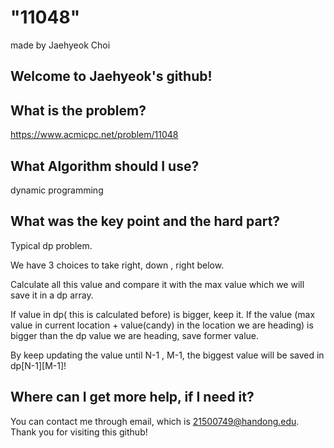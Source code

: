 
# "11048"

made by Jaehyeok Choi

## Welcome to Jaehyeok's github!

## What is the problem?

https://www.acmicpc.net/problem/11048

## What Algorithm should I use?

dynamic programming

## What was the key point and the hard part?

Typical dp problem.

We have 3 choices to take right, down , right below.

Calculate all this value and compare it with the max value which we will save it in a dp array.

If value in dp( this is calculated before) is bigger, keep it. If the value (max value in current location + value(candy) in the location we are heading) is bigger than the dp value we are heading, save former value.

By keep updating the value until N-1 , M-1, the biggest value will be saved in dp[N-1][M-1]!

## Where can I get more help, if I need it?

You can contact me through email, which is 21500749@handong.edu.
Thank you for visiting this github!

